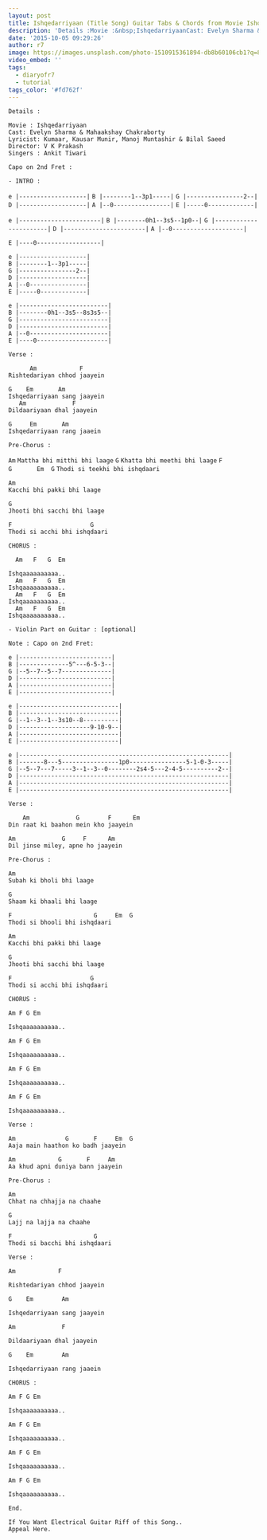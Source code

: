 ```yaml
---
layout: post
title: Ishqedarriyaan (Title Song) Guitar Tabs & Chords from Movie Ishqedarriyan
description: 'Details :Movie :&nbsp;IshqedarriyaanCast: Evelyn Sharma &amp; Mahaakshay ChakrabortyLyricist: Kumaar, Kausar Munir, Manoj Muntashir &amp; Bilal SaeedD...'
date: '2015-10-05 09:29:26'
author: r7
image: https://images.unsplash.com/photo-1510915361894-db8b60106cb1?q=80&w=2940&auto=format&fit=crop&ixlib=rb-4.1.0&ixid=M3wxMjA3fDB8MHxwaG90by1wYWdlfHx8fGVufDB8fHx8fA%3D%3D
video_embed: ''
tags:
  - diaryofr7
  - tutorial
tags_color: '#fd762f'
---
```

```
Details :

Movie : Ishqedarriyaan
Cast: Evelyn Sharma & Mahaakshay Chakraborty
Lyricist: Kumaar, Kausar Munir, Manoj Muntashir & Bilal Saeed
Director: V K Prakash
Singers : Ankit Tiwari
```

```
Capo on 2nd Fret :
```

`- INTRO :`

`e |-------------------|`
`B |--------1--3p1-----|`
`G |----------------2--|`
`D |-------------------|`
`A |--0----------------|`
`E |-----0-------------|`

`e |-----------------------|`
`B |--------0h1--3s5--1p0--|`
`G |-----------------------|`
`D |-----------------------|`
`A |--0--------------------|`

```
E |----0------------------|

e |-------------------|
B |--------1--3p1-----|
G |----------------2--|
D |-------------------|
A |--0----------------|
E |-----0-------------|

e |-------------------------|
B |--------0h1--3s5--8s3s5--|
G |-------------------------|
D |-------------------------|
A |--0----------------------|
E |----0--------------------|
```

```
Verse :

      Am            F
Rishtedariyan chhod jaayein
```

```
G    Em       Am
Ishqedarriyaan sang jaayein
   Am             F
Dildaariyaan dhal jaayein
```

```
G     Em       Am
Ishqedarriyaan rang jaaein

Pre-Chorus :
```

`Am`
`Mattha bhi mitthi bhi laage`
`G`
`Khatta bhi meethi bhi laage`
`F                       G       Em  G`
`Thodi si teekhi bhi ishqdaari`

```
Am
Kacchi bhi pakki bhi laage
```

```
G
Jhooti bhi sacchi bhi laage
```

```
F                      G
Thodi si acchi bhi ishqdaari

CHORUS :

  Am   F   G  Em
```

```
Ishqaaaaaaaaaa.. 
  Am   F   G  Em
Ishqaaaaaaaaaa.. 
  Am   F   G  Em
Ishqaaaaaaaaaa.. 
  Am   F   G  Em
Ishqaaaaaaaaaa..

- Violin Part on Guitar : [optional]

Note : Capo on 2nd Fret:

e |--------------------------|
B |--------------5^---6-5-3--|
G |--5--7--5--7--------------|
D |--------------------------|
A |--------------------------|
E |--------------------------|

e |----------------------------|
B |----------------------------|
G |--1--3--1--3s10--8----------|
D |--------------------9-10-9--|
A |----------------------------|
E |----------------------------|

e |-----------------------------------------------------------|
B |-------8---5----------------1p0----------------5-1-0-3-----|
G |--5--7---7-----3--1--3--0--------2s4-5---2-4-5----------2--|
D |-----------------------------------------------------------|
A |-----------------------------------------------------------|
E |-----------------------------------------------------------|
```

```
Verse :

    Am             G        F      Em
Din raat ki baahon mein kho jaayein
```

```
Am             G     F      Am
Dil jinse miley, apne ho jaayein
```

```
Pre-Chorus :

Am
Subah ki bholi bhi laage
```

```
G
Shaam ki bhaali bhi laage
```

```
F                       G     Em  G
Thodi si bhooli bhi ishqdaari
```

```
Am
Kacchi bhi pakki bhi laage
```

```
G
Jhooti bhi sacchi bhi laage
```

```
F                      G
Thodi si acchi bhi ishqdaari
```

`CHORUS :`

```
Am F G Em
```

```
Ishqaaaaaaaaaa..
```

```
Am F G Em
```

```
Ishqaaaaaaaaaa..
```

```
Am F G Em
```

```
Ishqaaaaaaaaaa..
```

```
Am F G Em
```

```
Ishqaaaaaaaaaa..

Verse :
```

```
Am              G       F     Em  G
Aaja main haathon ko badh jaayein
```

```
Am            G       F     Am
Aa khud apni duniya bann jaayein

Pre-Chorus :
```

```
Am
Chhat na chhajja na chaahe
```

```
G
Lajj na lajja na chaahe
```

```
F                       G
Thodi si bacchi bhi ishqdaari
```

`Verse :`

```
Am            F
```

`Rishtedariyan chhod jaayein`

```
G    Em        Am
```

`Ishqedarriyaan sang jaayein`

```
Am             F
```

`Dildaariyaan dhal jaayein`

```
G    Em        Am
```

`Ishqedarriyaan rang jaaein`

`CHORUS :`

```
Am F G Em
```

```
Ishqaaaaaaaaaa..
```

```
Am F G Em
```

```
Ishqaaaaaaaaaa..
```

```
Am F G Em
```

```
Ishqaaaaaaaaaa..
```

```
Am F G Em
```

```
Ishqaaaaaaaaaa..

End.

If You Want Electrical Guitar Riff of this Song..
Appeal Here.
```
